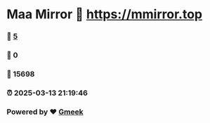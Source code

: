 # Maa Mirror :link: https://mmirror.top 
### :page_facing_up: [5](https://mmirror.top/tag.html) 
### :speech_balloon: 0 
### :hibiscus: 15698 
### :alarm_clock: 2025-03-13 21:19:46 
### Powered by :heart: [Gmeek](https://github.com/Meekdai/Gmeek)
